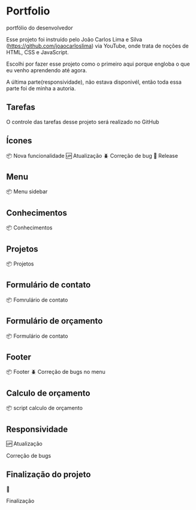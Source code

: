 # Portfolio

portfólio do desenvolvedor 

Esse projeto foi instruído pelo João Carlos Lima e Silva (https://github.com/joaocarloslima) via YouTube, onde trata de noções de HTML, CSS e JavaScript.

Escolhi por fazer esse projeto como o primeiro aqui porque engloba o que eu venho aprendendo até agora.

A última parte(responsividade), não estava disponivél, então toda essa parte foi de minha a autoria.

## Tarefas

O controle das tarefas desse projeto será realizado no GitHub

## Ícones

:package: Nova funcionalidade
:up: Atualização
:beetle: Correção de bug
:checkered_flag: Release

## Menu

:package: Menu sidebar

## Conhecimentos

:package: Conhecimentos

## Projetos

:package: Projetos

## Formulário de contato

:package: Fomrulário de contato

## Formulário de orçamento

:package: Formulário de contato

## Footer

:package: Footer
:beetle: Correção de bugs no menu

## Calculo de orçamento

:package: script calculo de orçamento


## Responsividade

:up: Atualização

Correção de bugs

## Finalização do projeto

:checkered_flag: 

Finalização